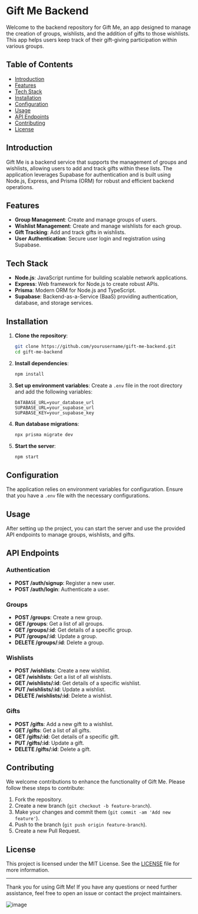 # Gift Me Backend

Welcome to the backend repository for Gift Me, an app designed to manage the creation of groups, wishlists, and the addition of gifts to those wishlists. This app helps users keep track of their gift-giving participation within various groups.

## Table of Contents
- [Introduction](#introduction)
- [Features](#features)
- [Tech Stack](#tech-stack)
- [Installation](#installation)
- [Configuration](#configuration)
- [Usage](#usage)
- [API Endpoints](#api-endpoints)
- [Contributing](#contributing)
- [License](#license)

## Introduction

Gift Me is a backend service that supports the management of groups and wishlists, allowing users to add and track gifts within these lists. The application leverages Supabase for authentication and is built using Node.js, Express, and Prisma (ORM) for robust and efficient backend operations.

## Features

- **Group Management**: Create and manage groups of users.
- **Wishlist Management**: Create and manage wishlists for each group.
- **Gift Tracking**: Add and track gifts in wishlists.
- **User Authentication**: Secure user login and registration using Supabase.

## Tech Stack

- **Node.js**: JavaScript runtime for building scalable network applications.
- **Express**: Web framework for Node.js to create robust APIs.
- **Prisma**: Modern ORM for Node.js and TypeScript.
- **Supabase**: Backend-as-a-Service (BaaS) providing authentication, database, and storage services.

## Installation

1. **Clone the repository**:
    ```sh
    git clone https://github.com/yourusername/gift-me-backend.git
    cd gift-me-backend
    ```

2. **Install dependencies**:
    ```sh
    npm install
    ```

3. **Set up environment variables**:
    Create a `.env` file in the root directory and add the following variables:
    ```plaintext
    DATABASE_URL=your_database_url
    SUPABASE_URL=your_supabase_url
    SUPABASE_KEY=your_supabase_key
    ```

4. **Run database migrations**:
    ```sh
    npx prisma migrate dev
    ```

5. **Start the server**:
    ```sh
    npm start
    ```

## Configuration

The application relies on environment variables for configuration. Ensure that you have a `.env` file with the necessary configurations.

## Usage

After setting up the project, you can start the server and use the provided API endpoints to manage groups, wishlists, and gifts.

## API Endpoints

### Authentication
- **POST /auth/signup**: Register a new user.
- **POST /auth/login**: Authenticate a user.

### Groups
- **POST /groups**: Create a new group.
- **GET /groups**: Get a list of all groups.
- **GET /groups/:id**: Get details of a specific group.
- **PUT /groups/:id**: Update a group.
- **DELETE /groups/:id**: Delete a group.

### Wishlists
- **POST /wishlists**: Create a new wishlist.
- **GET /wishlists**: Get a list of all wishlists.
- **GET /wishlists/:id**: Get details of a specific wishlist.
- **PUT /wishlists/:id**: Update a wishlist.
- **DELETE /wishlists/:id**: Delete a wishlist.

### Gifts
- **POST /gifts**: Add a new gift to a wishlist.
- **GET /gifts**: Get a list of all gifts.
- **GET /gifts/:id**: Get details of a specific gift.
- **PUT /gifts/:id**: Update a gift.
- **DELETE /gifts/:id**: Delete a gift.

## Contributing

We welcome contributions to enhance the functionality of Gift Me. Please follow these steps to contribute:

1. Fork the repository.
2. Create a new branch (`git checkout -b feature-branch`).
3. Make your changes and commit them (`git commit -am 'Add new feature'`).
4. Push to the branch (`git push origin feature-branch`).
5. Create a new Pull Request.

## License

This project is licensed under the MIT License. See the [LICENSE](LICENSE) file for more information.

---

Thank you for using Gift Me! If you have any questions or need further assistance, feel free to open an issue or contact the project maintainers.

![image](https://github.com/Enricrypto/GiftMe-Backend/assets/105727501/4f5a5cb6-1dff-4700-89b8-8402aafe7666)


